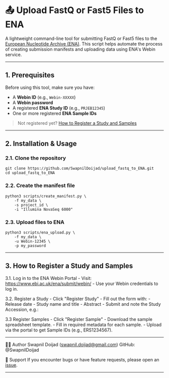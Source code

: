 # 📤 Upload FastQ or Fast5 Files to ENA

A lightweight command-line tool for submitting FastQ or Fast5 files to the [European Nucleotide Archive (ENA)](https://www.ebi.ac.uk/ena/). This script helps automate the process of creating submission manifests and uploading data using ENA's Webin service.

---

## 1. Prerequisites

Before using this tool, make sure you have:

- A **Webin ID** (e.g., `Webin-XXXXX`)
- A **Webin password**
- A registered **ENA Study ID** (e.g., `PRJEB12345`)
- One or more registered **ENA Sample IDs**

> Not registered yet? [How to Register a Study and Samples](#how-to-register-a-study-and-samples)

---

## 2. Installation & Usage

### 2.1. Clone the repository

    git clone https://github.com/SwapnilDoijad/upload_fastq_to_ENA.git
    cd upload_fastq_to_ENA

### 2.2. Create the manifest file
    python3 scripts/create_manifest.py \
        -f my_data \
        -s project_id \
        -i "Illumina NovaSeq 6000"

### 2.3. Upload files to ENA
    python3 scripts/ena_upload.py \
        -f my_data \
        -u Webin-12345 \
        -p my_password

---
## 3. How to Register a Study and Samples
  3.1. Log in to the ENA Webin Portal
    - Visit: https://www.ebi.ac.uk/ena/submit/webin/
    - Use your Webin credentials to log in.

  3.2. Register a Study
    - Click "Register Study"
    - Fill out the form with:
      - Release date
      - Study name and title
      - Abstract
      - Submit and note the Study Accession, e.g.:

  3.3 Register Samples
       - Click "Register Sample"
       - Download the sample spreadsheet template.
       - Fill in required metadata for each sample.
       - Upload via the portal to get Sample IDs (e.g., ERS1234567).

---
🧑‍💻 Author
Swapnil Doijad (swapnil.doijad@gmail.com)
GitHub: @SwapnilDoijad

🙋 Support
If you encounter bugs or have feature requests, please open an [issue](https://github.com/SwapnilDoijad/upload_fastq_to_ENA/issues).

---